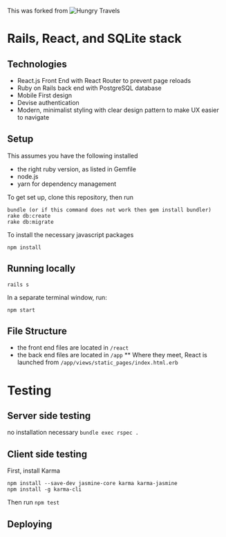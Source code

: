 This was forked from ![Hungry Travels](https://github.com/laurado/hungry-travels)

# Rails, React, and SQLite stack


## Technologies
* React.js Front End with React Router to prevent page reloads
* Ruby on Rails back end with PostgreSQL database
* Mobile First design
* Devise authentication
* Modern, minimalist styling with clear design pattern to make UX easier to navigate

## Setup
This assumes you have the following installed
* the right ruby version, as listed in Gemfile
* node.js 
* yarn for dependency management


To get set up, clone this repository, then run
```
bundle (or if this command does not work then gem install bundler)
rake db:create
rake db:migrate
```

To install the necessary javascript packages
```
npm install
```



## Running locally
```
rails s
```

In a separate terminal window, run:
```
npm start
```

## File Structure
* the front end files are located in ```/react```
* the back end files are located in ```/app```
** Where they meet, React is launched from ```/app/views/static_pages/index.html.erb```

# Testing
## Server side testing
no installation necessary
```bundle exec rspec .```

## Client side testing
First, install Karma
```
npm install --save-dev jasmine-core karma karma-jasmine
npm install -g karma-cli
```
Then run
```npm test```

## Deploying

